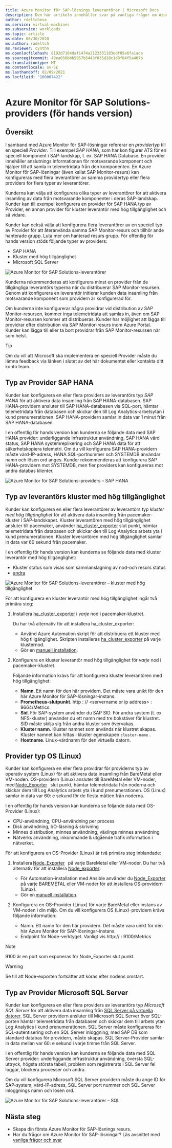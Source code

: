 ```yaml
---
title: Azure Monitor för SAP-lösnings leverantörer | Microsoft Docs
description: Den här artikeln innehåller svar på vanliga frågor om Azure Monitor för SAP Solutions-leverantörer.
author: rdeltcheva
ms.service: virtual-machines
ms.subservice: workloads
ms.topic: article
ms.date: 06/30/2020
ms.author: radeltch
ms.reviewer: cynthn
ms.openlocfilehash: 8192d7104daf1474a2123331183edf05e6fa1ada
ms.sourcegitcommit: 49ea056bbb5957b5443f035d28c1d8f84f5a407b
ms.translationtype: MT
ms.contentlocale: sv-SE
ms.lasthandoff: 02/09/2021
ms.locfileid: "100007422"
---
```

# <a name="azure-monitor-for-sap-solutions-providers-preview"></a>Azure Monitor för SAP Solutions-providers (för hands version)

## <a name="overview"></a>Översikt  

I samband med Azure Monitor för SAP-lösningar refererar en *providertyp* till en speciell *Provider*. Till exempel *SAP HANA*, som har kon figurer ATS för en speciell komponent i SAP-landskap, t. ex. SAP HANA Database. En provider innehåller anslutnings informationen för motsvarande komponent och hjälper till att samla in telemetridata från den komponenten. En Azure Monitor för SAP-lösningar (även kallat SAP Monitor-resurs) kan konfigureras med flera leverantörer av samma providertyp eller flera providers för flera typer av leverantörer.
   
Kunderna kan välja att konfigurera olika typer av leverantörer för att aktivera insamling av data från motsvarande komponenter i deras SAP-landskap. Kunder kan till exempel konfigurera en provider för SAP HANA typ av Provider, en annan provider för kluster leverantör med hög tillgänglighet och så vidare.  

Kunder kan också välja att konfigurera flera leverantörer av en speciell typ av Provider för att återanvända samma SAP Monitor-resurs och tillhör ande hanterade grupp. Luta mer om hanterad resurs grupp. För offentlig för hands version stöds följande typer av providers:   
- SAP HANA
- Kluster med hög tillgänglighet
- Microsoft SQL Server

![Azure Monitor för SAP Solutions-leverantörer](./media/azure-monitor-sap/azure-monitor-providers.png)

Kunderna rekommenderas att konfigurera minst en provider från de tillgängliga leverantörs typerna när du distribuerar SAP Monitor-resursen. Genom att konfigurera en leverantör initierar kunden data insamling från motsvarande komponent som providern är konfigurerad för.   

Om kunderna inte konfigurerar några providrar vid distribution av SAP Monitor-resursen, kommer inga telemetridata att samlas in, även om SAP Monitor-resursen kommer att distribueras. Kunder har möjlighet att lägga till providrar efter distribution via SAP Monitor-resurs inom Azure Portal. Kunder kan lägga till eller ta bort providrar från SAP Monitor-resursen när som helst.

> [!Tip]
> Om du vill att Microsoft ska implementera en speciell Provider måste du lämna feedback via länken i slutet av det här dokumentet eller kontakta ditt konto team.  

## <a name="provider-type-sap-hana"></a>Typ av Provider SAP HANA

Kunder kan konfigurera en eller flera providers av leverantörs typ *SAP HANA* för att aktivera data insamling från SAP HANA-databasen. SAP HANA-providern ansluter till SAP HANA-databasen via SQL-port, hämtar telemetridata från databasen och skickar den till Log Analytics-arbetsytan i kund prenumerationen. SAP HANA-providern samlar in data var 1 minut från SAP HANA-databasen.  

I en offentlig för hands version kan kunderna se följande data med SAP HANA provider: underliggande infrastruktur användning, SAP HANA värd status, SAP HANA systemreplikering och SAP HANA data för att säkerhetskopiera telemetri. Om du vill konfigurera SAP HANA-providern måste värd-IP-adress, HANA SQL-portnummer och SYSTEMDB användar namn och lösen ord anges. Kunder rekommenderas att konfigurera SAP HANA-providern mot SYSTEMDB, men fler providers kan konfigureras mot andra databas klienter.

![Azure Monitor för SAP Solutions-providers – SAP HANA](./media/azure-monitor-sap/azure-monitor-providers-hana.png)

## <a name="provider-type-high-availability-cluster"></a>Typ av leverantörs kluster med hög tillgänglighet
Kunder kan konfigurera en eller flera leverantörer av leverantörs typ *kluster med hög tillgänglighet* för att aktivera data insamling från pacemaker-kluster i SAP-landskapet. Kluster leverantören med hög tillgänglighet ansluter till pacemaker, använder [ha_cluster_exporter](https://github.com/ClusterLabs/ha_cluster_exporter) slut punkt, hämtar telemetridata från databasen och skickar den till Log Analytics arbets yta i kund prenumerationen. Kluster leverantören med hög tillgänglighet samlar in data var 60 sekund från pacemaker.  

I en offentlig för hands version kan kunderna se följande data med kluster leverantör med hög tillgänglighet:   
 - Kluster status som visas som sammanslagning av nod-och resurs status 
 - [andra](https://github.com/ClusterLabs/ha_cluster_exporter/blob/master/doc/metrics.md) 

![Azure Monitor för SAP Solutions-leverantörer – kluster med hög tillgänglighet](./media/azure-monitor-sap/azure-monitor-providers-pacemaker-cluster.png)

För att konfigurera en kluster leverantör med hög tillgänglighet ingår två primära steg:

1. Installera [ha_cluster_exporter](https://github.com/ClusterLabs/ha_cluster_exporter) i *varje* nod i pacemaker-klustret.

   Du har två alternativ för att installera ha_cluster_exporter:
   
   - Använd Azure Automation skript för att distribuera ett kluster med hög tillgänglighet. Skripten installeras [ha_cluster_exporter](https://github.com/ClusterLabs/ha_cluster_exporter) på varje klusternod.  
   - Gör en [manuell installation](https://github.com/ClusterLabs/ha_cluster_exporter#manual-clone--build). 

2. Konfigurera en kluster leverantör med hög tillgänglighet för *varje* nod i pacemaker-klustret.

   Följande information krävs för att konfigurera kluster leverantören med hög tillgänglighet:
   
   - **Namn**. Ett namn för den här providern. Det måste vara unikt för den här Azure Monitor för SAP-lösningar-instans.
   - **Prometheus-slutpunkt**. http \: // \<servername or ip address\> : 9664/Metrics.
   - **Sid**. För SAP-system använder du SAP SID. För andra system (t. ex. NFS-kluster) använder du ett namn med tre bokstäver för klustret. SID måste skilja sig från andra kluster som övervakas.   
   - **Kluster namn**. Kluster namnet som används när klustret skapas. Kluster namnet kan hittas i kluster egenskapen `cluster-name` .
   - **Hostname**. Linux-värdnamn för den virtuella datorn.  


## <a name="provider-type-os-linux"></a>Provider typ OS (Linux)
Kunder kan konfigurera en eller flera providrar för providerns typ av operativ system (Linux) för att aktivera data insamling från BareMetal eller VM-noden. OS-providern (Linux) ansluter till BareMetal eller VM-noder, med [Node_Exporter](https://github.com/prometheus/node_exporter)   slut punkt, hämtar telemetridata från noderna och skickar dem till Log Analytics arbets yta i kund prenumerationen. OS (Linux) samlar in data var 60: e sekund för de flesta måtten från noderna. 

I en offentlig för hands version kan kunderna se följande data med OS-Provider (Linux): 
   - CPU-användning, CPU-användning per process 
   - Disk användning, I/O-läsning & skrivning 
   - Minnes distribution, minnes användning, växlings minnes användning 
   - Nätverks användning, inkommande & utgående trafik information i nätverket. 

För att konfigurera en OS-Provider (Linux) är två primära steg inblandade:
1. Installera [Node_Exporter](https://github.com/prometheus/node_exporter)   på varje BareMetal eller VM-noder.
   Du har två alternativ för att installera [Node_exporter](https://github.com/prometheus/node_exporter): 
      - För Automation-installation med Ansible använder du [Node_Exporter](https://github.com/prometheus/node_exporter) på varje BAREMETAL eller VM-noder för att installera OS-providern (Linux).  
      - Gör en [manuell installation](https://prometheus.io/docs/guides/node-exporter/).

2. Konfigurera en OS-Provider (Linux) för varje BareMetal eller instans av VM-noden i din miljö. 
   Om du vill konfigurera OS (Linux)-providern krävs följande information: 
      - Namn. Ett namn för den här providern. Det måste vara unikt för den här Azure Monitor för SAP-lösningar-instans. 
      - Endpoint för Node-verktyget. Vanligt vis http:// <servername or ip address> : 9100/Metrics 

> [!NOTE]
> 9100 är en port som exponeras för Node_Exporter slut punkt.

> [!Warning]
> Se till att Node-exporten fortsätter att köras efter nodens omstart. 


## <a name="provider-type-microsoft-sql-server"></a>Typ av Provider Microsoft SQL Server

Kunder kan konfigurera en eller flera providers av leverantörs typ *Microsoft SQL Server* för att aktivera data insamling från [SQL Server på virtuella datorer](https://azure.microsoft.com/services/virtual-machines/sql-server/). SQL Server providern ansluter till Microsoft SQL Server över SQL-porten hämtar telemetridata från databasen och skickar dem till arbets ytan Log Analytics i kund prenumerationen. SQL Server måste konfigureras för SQL-autentisering och en SQL Server inloggning, med SAP DB som standard databas för providern, måste skapas. SQL Server-Provider samlar in data mellan var 60: e sekund i varje timme från SQL Server.  

I en offentlig för hands version kan kunderna se följande data med SQL Server provider: underliggande infrastruktur användning, översta SQL-uttryck, högsta största tabell, problem som registrerats i SQL Server fel loggar, blockera processer och andra.  

Om du vill konfigurera Microsoft SQL Server providern måste du ange ID för SAP-system, värd-IP-adress, SQL Server port nummer och SQL Server inloggnings namn och lösen ord.

![Azure Monitor för SAP Solutions-leverantörer – SQL](./media/azure-monitor-sap/azure-monitor-providers-sql.png)

## <a name="next-steps"></a>Nästa steg

- Skapa din första Azure Monitor för SAP-lösnings resurs.
- Har du frågor om Azure Monitor för SAP-lösningar? Läs avsnittet med [vanliga frågor och svar](./azure-monitor-faq.md)
